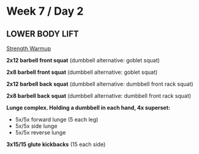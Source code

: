 # Week 7 / Day 2

## LOWER BODY LIFT

[Strength Warmup](./strength_warmup.md)

**2x12 barbell front squat** (dumbbell alternative: goblet squat)

**2x8 barbell front squat** (dumbbell alternative: goblet squat)

**2x12 barbell back squat** (dumbbell alternative: dumbbell front rack squat)

**2x8 barbell back squat** (dumbbell alternative: dumbbell front rack squat)

**Lunge complex. Holding a dumbbell in each hand, 4x superset:**
- 5x/5x forward lunge (5 each leg)
- 5x/5x side lunge
- 5x/5x reverse lunge

**3x15/15 glute kickbacks** (15 each side)